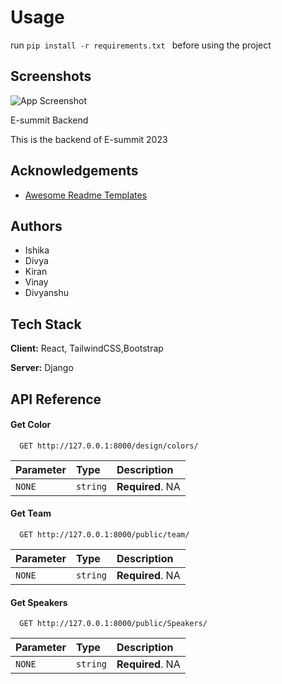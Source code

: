 

# Usage
run ```pip install -r requirements.txt ``` before using the project

## Screenshots

![App Screenshot](https://via.placeholder.com/468x300?text=App+Screenshot+Here)

E-summit Backend

This is the backend of E-summit 2023


## Acknowledgements

- [Awesome Readme Templates](https://awesomeopensource.com/project/elangosundar/awesome-README-templates)

## Authors

- Ishika
- Divya
- Kiran
- Vinay
- Divyanshu

## Tech Stack

**Client:** React, TailwindCSS,Bootstrap

**Server:** Django


## API Reference

#### Get Color

```http
  GET http://127.0.0.1:8000/design/colors/
```

| Parameter | Type     | Description                |
| :-------- | :------- | :------------------------- |
| `NONE` | `string` | **Required**. NA |

#### Get Team

```http
  GET http://127.0.0.1:8000/public/team/
```

| Parameter | Type     | Description                       |
| :-------- | :------- | :-------------------------------- |
| `NONE`      | `string` | **Required**. NA |



#### Get Speakers
```http
  GET http://127.0.0.1:8000/public/Speakers/
```

| Parameter | Type     | Description                       |
| :-------- | :------- | :-------------------------------- |
| `NONE`      | `string` | **Required**. NA |


```


